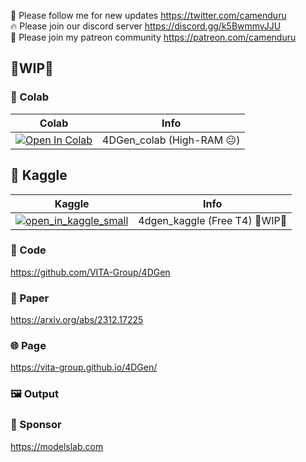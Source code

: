 🐣 Please follow me for new updates https://twitter.com/camenduru <br />
🔥 Please join our discord server https://discord.gg/k5BwmmvJJU <br />
🥳 Please join my patreon community https://patreon.com/camenduru <br />


## 🚦WIP🚦

### 🦒 Colab

| Colab | Info
| --- | --- |
[![Open In Colab](https://colab.research.google.com/assets/colab-badge.svg)](https://colab.research.google.com/github/camenduru/4DGen-colab/blob/main/4DGen_colab.ipynb) | 4DGen_colab (High-RAM 😐)

## 🦆 Kaggle

| Kaggle | Info
| --- | --- |
[![open_in_kaggle_small](https://user-images.githubusercontent.com/54370274/228924833-17316feb-d0fe-4249-90ba-682930ba11e5.svg)](https://kaggle.com/camenduru/4dgen) | 4dgen_kaggle (Free T4) 🚦WIP🚦


### 🧬 Code
https://github.com/VITA-Group/4DGen

### 📄 Paper
https://arxiv.org/abs/2312.17225

### 🌐 Page
https://vita-group.github.io/4DGen/

### 🖼 Output


### 🏢 Sponsor
https://modelslab.com
